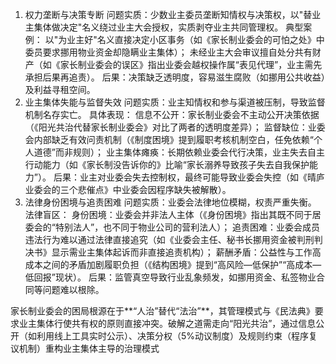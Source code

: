 1. 权力垄断与决策专断
问题实质：少数业主委员垄断知情权与决策权，以"替业主集体做决定"名义绕过业主大会授权，实质剥夺业主共同管理权。
典型案例：
以"为业主好"名义直接决定小区事务（如《家长制业委会的可怕之处》中委员要求挪用物业资金却隐瞒业主集体）；
未经业主大会审议擅自处分共有财产（如《家长制业委会的误区》指出业委会越权操作属“表见代理”，业主需先承担后果再追责）。
后果：决策缺乏透明度，容易滋生腐败（如挪用公共收益）及利益寻租空间。
2. 业主集体失能与监督失效
问题实质：业主知情权和参与渠道被压制，导致监督机制名存实亡。
具体表现：
信息不公开：家长制业委会不主动公开决策依据（《阳光共治代替家长制业委会》对比了两者的透明度差异）；
监督缺位：业委会内部缺乏有效问责机制（《制度困境》提到履职考核机制空白，任免依赖“个人道德”而非规则）；
业主集体瘫痪：长期依赖业委会代行决策，业主失去自主行动能力（如《家长制没告诉你的》比喻“家长溺养导致孩子失去自我保护能力”）。
后果：业主对业委会失去控制权，最终可能导致业委会失控（如《晴庐业委会的三个悲催点》中业委会因程序缺失被解散）。
3. 法律身份困境与追责困难
问题实质：业委会法律地位模糊，权责严重失衡。
法律盲区：
身份困境：业委会并非法人主体（《身份困境》指出其既不同于居委会的“特别法人”，也不同于物业公司的营利法人）；
追责困难：业委会成员违法行为难以通过法律直接追究（如《业委会主任、秘书长挪用资金被判刑判决书》显示需业主集体起诉而非直接追责机构）；
薪酬矛盾：公益性与工作高成本之间的矛盾加剧履职负担（《结构困境》提到“高风险—低保护”“高成本—低回报”现状）。
后果：监管真空导致行业乱象频发，如挪用资金、私签物业合同等问题难以根除。

家长制业委会的困局根源在于**“人治”替代“法治”**，其管理模式与《民法典》要求业主集体行使共有权的原则直接冲突。破解之道需走向“阳光共治”，通过信息公开（如利用线上工具实时公示）、决策分权（5%动议制度）及规则约束（程序复议机制）重构业主集体主导的治理模式